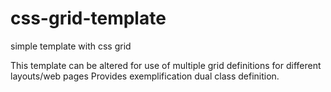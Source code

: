 # css-grid-template
simple template with css grid

This template can be altered for use of multiple grid definitions for different layouts/web pages
Provides exemplification dual class definition.
